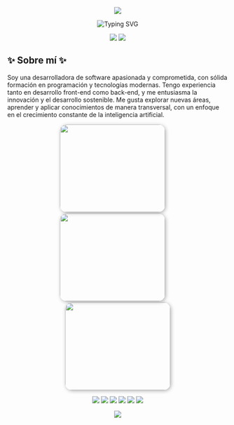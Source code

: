 <!-- Encabezado con imagen -->
<p align="center">
  <img src="https://capsule-render.vercel.app/api?type=waving&color=0:00c6ff,100:0072ff&height=200&section=header&text=⭐%20Hola!%20Soy%20Alicia%20Medina%20⭐&fontSize=40&fontColor=ffffff&animation=fadeIn" />
</p>

<!-- Frase introductoria animada centrada en azul, sin cortes -->
<p align="center">
  <img src="https://readme-typing-svg.demolab.com?font=Fira+Code&weight=700&size=24&pause=1000&color=1E3C72&center=true&vCenter=true&width=900&lines=%E2%AD%90+Desarrolladora+Fullstack+|+Amante+del+Codigo+Limpio+|+AI+%E2%AD%90" alt="Typing SVG" />
</p>

<!-- Bloques tipo div lado a lado -->
<p align="center">
  <img src="https://img.shields.io/badge/🌊-Construyendo%20experiencias%20digitales%20inteligentes-0072FF?style=for-the-badge" />
  <img src="https://img.shields.io/badge/✨-APASIONADA%20POR%20LA%20IA%20Y%20TECNOLOGÍA-1E3C72?style=for-the-badge" />
</p>

<h2>✨ Sobre mí ✨</h2>

<p>
Soy una desarrolladora de software apasionada y comprometida, con sólida formación en programación y tecnologías modernas. 
Tengo experiencia tanto en desarrollo front-end como back-end, y me entusiasma la innovación y el desarrollo sostenible. 
Me gusta explorar nuevas áreas, aprender y aplicar conocimientos de manera transversal, con un enfoque en el crecimiento constante de la inteligencia artificial.
</p>

<p align="center">
  <img src="https://www.florclick.com/entradas_blog/calendario-de-flores-5f6bdc06188c5.jpg" width="240" height="200" style="border-radius:15px; box-shadow:2px 2px 8px rgba(0,0,0,0.3);" />
  &nbsp;&nbsp;&nbsp;&nbsp;&nbsp;
  <img src="https://www.florclick.com/entradas_blog/calendario-de-flores-5f6bdc06188c5.jpg" width="240" height="200" style="border-radius:15px; box-shadow:2px 2px 8px rgba(0,0,0,0.3);" />
  &nbsp;&nbsp;&nbsp;&nbsp;&nbsp;
  <img src="https://www.florclick.com/entradas_blog/calendario-de-flores-5f6bdc06188c5.jpg" width="240" height="200" style="border-radius:15px; box-shadow:2px 2px 8px rgba(0,0,0,0.3);" />
</p>

<p align="center">
  <img src="https://img.shields.io/badge/💻_Lenguajes-0072FF?style=for-the-badge&logoColor=white" />
  <img src="https://img.shields.io/badge/⚙️_Frameworks-0072FF?style=for-the-badge&logoColor=white" />
  <img src="https://img.shields.io/badge/🗄️_Bases_de_Datos-0072FF?style=for-the-badge&logoColor=white" />
  <img src="https://img.shields.io/badge/🤖_IA-0072FF?style=for-the-badge&logoColor=white" />
  <img src="https://img.shields.io/badge/🛠️_Herramientas-0072FF?style=for-the-badge&logoColor=white" />
  <img src="https://img.shields.io/badge/📱_Mobile-0072FF?style=for-the-badge&logoColor=white" />
</p>






<p align="center">
  <img src="https://capsule-render.vercel.app/api?type=waving&color=0:00c6ff,100:0072ff&height=100&section=footer"/>
</p>
